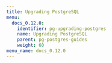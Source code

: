 ```yaml
---
title: Upgrading PostgreSQL
menu:
  docs_0.12.0:
    identifier: pg-upgrading-postgres
    name: Upgrading PostgreSQL
    parent: pg-postgres-guides
    weight: 60
menu_name: docs_0.12.0
---
```


